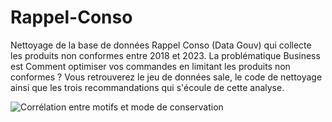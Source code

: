# Rappel-Conso
Nettoyage de la base de données Rappel Conso (Data Gouv) qui collecte les produits non conformes entre 2018 et 2023. La problématique Business est Comment optimiser vos commandes en limitant les produits non conformes ? Vous retrouverez le jeu de données sale, le code de nettoyage ainsi que les trois recommandations qui s'écoule de cette analyse.

![Corrélation entre motifs et mode de conservation](https://github.com/Aurelie9/Rappel-Conso/assets/161243335/5161cf6f-d7ce-4a93-9790-3f55526a5a4e)



